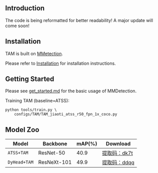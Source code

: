 
## Introduction

The code is being reformatted for better readability!
A major update will come soon!

## Installation

TAM is built on [MMetection](https://github.com/open-mmlab/mmdetection).

Please refer to [Installation](https://github.com/open-mmlab/mmdetection/docs/en/get_started.md/#Installation) for installation instructions.

## Getting Started

Please see [get_started.md](https://github.com/open-mmlab/mmdetection/docs/en/get_started.md) for the basic usage of MMDetection.


Training TAM (baseline=ATSS):

```shell
python tools/train.py \
    configs/TAM/TAM_jiaoti_atss_r50_fpn_1x_coco.py 
```


## Model Zoo


| Model        | Backbone    | mAP(%) | Download                                                               |
|--------------|-------------|--------|------------------------------------------------------------------------|
| `ATSS+TAM`   | ResNet-50   | 40.9   | [提取码：dk7t](https://pan.baidu.com/s/1bHaFRWVGP1COz_vMXNkRzw?pwd=dk7t)   |
| `DyHead+TAM` | ResNeXt-101 | 49.9   | [提取码：ddqq](https://pan.baidu.com/s/1JqaKUwqM0LpefdIeqSXOkQ?pwd=ddqq)   |

